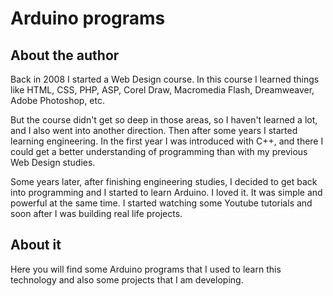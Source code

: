 # Arduino programs

## About the author

Back in 2008 I started a Web Design course. In this course I learned things like HTML, CSS, PHP, ASP, Corel Draw, Macromedia Flash, Dreamweaver, Adobe Photoshop, etc.

But the course didn't get so deep in those areas, so I haven't learned a lot, and I also went into another direction. Then after some years I started learning engineering. In the first year I was introduced with C++, and there I could get a better understanding of programming than with my previous Web Design studies.

Some years later, after finishing engineering studies, I decided to get back into programming and I started to learn Arduino. I loved it. It was simple and powerful at the same time. I started watching some Youtube tutorials and soon after I was building real life projects.

## About it

Here you will find some Arduino programs that I used to learn this technology and also some projects that I am developing.